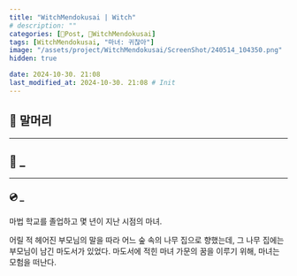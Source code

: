 ```yaml
---
title: "WitchMendokusai | Witch"
# description: ""
categories: [📀Post, 🥥WitchMendokusai]
tags: [WitchMendokusai, "마녀: 귀찮아"]
image: "/assets/project/WitchMendokusai/ScreenShot/240514_104350.png"
hidden: true

date: 2024-10-30. 21:08
last_modified_at: 2024-10-30. 21:08 # Init
---
```


## 📀 말머리

---

## 📀 _

---

### 💿 _

마법 학교를 졸업하고 몇 년이 지난 시점의 마녀.

어릴 적 헤어진 부모님의 말을 따라 어느 숲 속의 나무 집으로 향했는데,
그 나무 집에는 부모님이 남긴 마도서가 있었다.
마도서에 적힌 마녀 가문의 꿈을 이루기 위해, 마녀는 모험을 떠난다.
